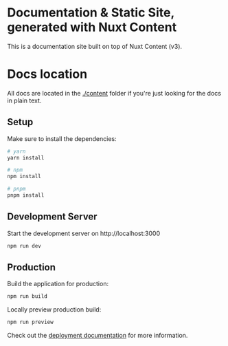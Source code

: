 # Documentation & Static Site, generated with Nuxt Content
This is a documentation site built on top of Nuxt Content (v3).

# Docs location
All docs are located in the [./content](./content/) folder if you're just looking for the docs in plain text.

## Setup

Make sure to install the dependencies:

```bash
# yarn
yarn install

# npm
npm install

# pnpm
pnpm install
```

## Development Server

Start the development server on http://localhost:3000

```bash
npm run dev
```

## Production

Build the application for production:

```bash
npm run build
```

Locally preview production build:

```bash
npm run preview
```

Check out the [deployment documentation](https://nuxt.com/docs/getting-started/deployment) for more information.
